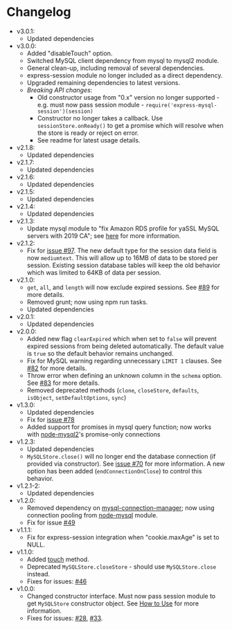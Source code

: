 # Changelog

* v3.0.1:
  * Updated dependencies
* v3.0.0:
  * Added "disableTouch" option.
  * Switched MySQL client dependency from mysql to mysql2 module.
  * General clean-up, including removal of several dependencies.
  * express-session module no longer included as a direct dependency.
  * Upgraded remaining dependencies to latest versions.
  * _Breaking API changes_:
    * Old constructor usage from "0.x" version no longer supported - e.g. must now pass session module - `require('express-mysql-session')(session)`
    * Constructor no longer takes a callback. Use `sessionStore.onReady()` to get a promise which will resolve when the store is ready or reject on error.
    * See readme for latest usage details.
* v2.1.8:
  * Updated dependencies
* v2.1.7:
  * Updated dependencies
* v2.1.6:
  * Updated dependencies
* v2.1.5:
  * Updated dependencies
* v2.1.4:
  * Updated dependencies
* v2.1.3:
  * Update mysql module to "fix Amazon RDS profile for yaSSL MySQL servers with 2019 CA"; see [here](https://github.com/mysqljs/mysql/pull/2292) for more information.
* v2.1.2:
  * Fix for [issue #97](https://github.com/chill117/express-mysql-session/issues/97). The new default type for the session data field is now `mediumtext`. This will allow up to 16MB of data to be stored per session. Existing session database tables will keep the old behavior which was limited to 64KB of data per session.
* v2.1.0:
  * `get`, `all`, and `length` will now exclude expired sessions. See [#89](https://github.com/chill117/express-mysql-session/issues/89) for more details.
  * Removed grunt; now using npm run tasks.
  * Updated dependencies
* v2.0.1:
  * Updated dependencies
* v2.0.0:
  * Added new flag `clearExpired` which when set to `false` will prevent expired sessions from being deleted automatically. The default value is `true` so the default behavior remains unchanged.
  * Fix for MySQL warning regarding unnecessary `LIMIT 1` clauses. See [#82](https://github.com/chill117/express-mysql-session/issues/82) for more details.
  * Throw error when defining an unknown column in the `schema` option. See [#83](https://github.com/chill117/express-mysql-session/issues/83) for more details.
  * Removed deprecated methods (`clone`, `closeStore`, `defaults`, `isObject`, `setDefaultOptions`, `sync`)
* v1.3.0:
  * Updated dependencies
  * Fix for [issue #78](https://github.com/chill117/express-mysql-session/issues/78)
  * Added support for promises in mysql query function; now works with [node-mysql2](https://github.com/sidorares/node-mysql2)'s promise-only connections
* v1.2.3:
  * Updated dependencies
  * `MySQLStore.close()` will no longer end the database connection (if provided via constructor). See [issue #70](https://github.com/chill117/express-mysql-session/issues/70) for more information. A new option has been added (`endConnectionOnClose`) to control this behavior.
* v1.2.1-2:
  * Updated dependencies
* v1.2.0:
  * Removed dependency on [mysql-connection-manager](https://github.com/chill117/mysql-connection-manager); now using connection pooling from [node-mysql](https://github.com/mysqljs/mysql) module.
  * Fix for issue [#49](https://github.com/chill117/express-mysql-session/issues/49)
* v1.1.1:
  * Fix for express-session integration when "cookie.maxAge" is set to NULL.
* v1.1.0:
  * Added [touch](https://github.com/expressjs/session#storetouchsid-session-callback) method.
  * Deprecated `MySQLStore.closeStore` - should use `MySQLStore.close` instead.
  * Fixes for issues: [#46](https://github.com/chill117/express-mysql-session/issues/46)
* v1.0.0:
  * Changed constructor interface. Must now pass session module to get `MySQLStore` constructor object. See [How to Use](https://github.com/chill117/express-mysql-session#how-to-use) for more information.
  * Fixes for issues: [#28](https://github.com/chill117/express-mysql-session/issues/28), [#33](https://github.com/chill117/express-mysql-session/issues/33).

